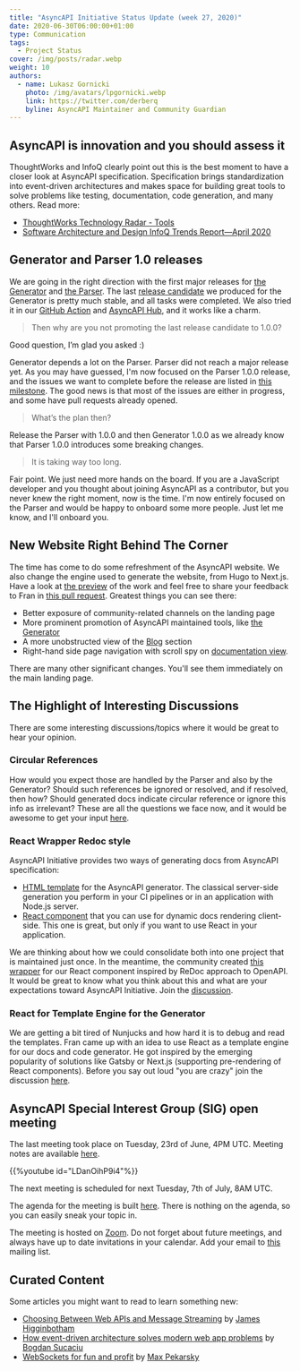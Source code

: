 ```yaml
---
title: "AsyncAPI Initiative Status Update (week 27, 2020)"
date: 2020-06-30T06:00:00+01:00
type: Communication
tags:
  - Project Status
cover: /img/posts/radar.webp
weight: 10
authors:
  - name: Lukasz Gornicki
    photo: /img/avatars/lpgornicki.webp
    link: https://twitter.com/derberq
    byline: AsyncAPI Maintainer and Community Guardian
---
```


## AsyncAPI is innovation and you should assess it

ThoughtWorks and InfoQ clearly point out this is the best moment to have a closer look at AsyncAPI specification. Specification brings standardization into event-driven architectures and makes space for building great tools to solve problems like testing, documentation, code generation, and many others. Read more:

- [ThoughtWorks Technology Radar - Tools](https://www.thoughtworks.com/radar/tools?blipid=202005046)
- [Software Architecture and Design InfoQ Trends Report—April 2020](https://www.infoq.com/articles/architecture-trends-2020/)

## Generator and Parser 1.0 releases

We are going in the right direction with the first major releases for [the Generator](https://github.com/asyncapi/generator/) and [the Parser](https://github.com/asyncapi/parser-js/). The last [release candidate](https://github.com/asyncapi/generator/releases/tag/v1.0.0-rc.4) we produced for the Generator is pretty much stable, and all tasks were completed. We also tried it in our [GitHub Action](https://github.com/asyncapi/github-action-for-generator/pull/8) and [AsyncAPI Hub](https://hub.asyncapi.io), and it works like a charm.

> Then why are you not promoting the last release candidate to 1.0.0?

Good question, I’m glad you asked :) 

Generator depends a lot on the Parser. Parser did not reach a major release yet. As you may have guessed, I'm now focused on the Parser 1.0.0 release, and the issues we want to complete before the release are listed in [this milestone](https://github.com/asyncapi/parser-js/milestone/3). The good news is that most of the issues are either in progress, and some have pull requests already opened.

> What’s the plan then?

Release the Parser with 1.0.0 and then Generator 1.0.0 as we already know that Parser 1.0.0 introduces some breaking changes.

> It is taking way too long.

Fair point. We just need more hands on the board. If you are a JavaScript developer and you thought about joining AsyncAPI as a contributor, but you never knew the right moment, now is the time. I'm now entirely focused on the Parser and would be happy to onboard some more people. Just let me know, and I'll onboard you.

## New Website Right Behind The Corner

The time has come to do some refreshment of the AsyncAPI website. We also change the engine used to generate the website, from Hugo to Next.js. Have a look at [the preview](https://deploy-preview-108--asyncapi-website.netlify.app/) of the work and feel free to share your feedback to Fran in [this pull request](https://github.com/asyncapi/website/pull/108). Greatest things you can see there:

- Better exposure of community-related channels on the landing page
- More prominent promotion of AsyncAPI maintained tools, like [the Generator](https://deploy-preview-108--asyncapi-website.netlify.app/generator)
- A more unobstructed view of the [Blog](https://deploy-preview-108--asyncapi-website.netlify.app/blog) section
- Right-hand side page navigation with scroll spy on [documentation view](https://deploy-preview-108--asyncapi-website.netlify.app/docs/specifications/2.0.0).

There are many other significant changes. You'll see them immediately on the main landing page.

## The Highlight of Interesting Discussions

There are some interesting discussions/topics where it would be great to hear your opinion.

### Circular References

How would you expect those are handled by the Parser and also by the Generator? Should such references be ignored or resolved, and if resolved, then how? Should generated docs indicate circular reference or ignore this info as irrelevant? These are all the questions we face now, and it would be awesome to get your input [here](https://github.com/asyncapi/parser-js/issues/83).

### React Wrapper Redoc style

AsyncAPI Initiative provides two ways of generating docs from AsyncAPI specification:

- [HTML template](https://github.com/asyncapi/html-template) for the AsyncAPI generator. The classical server-side generation you perform in your CI pipelines or in an application with Node.js server.
- [React component](https://github.com/asyncapi/asyncapi-react/) that you can use for dynamic docs rendering client-side. This one is great, but only if you want to use React in your application.

We are thinking about how we could consolidate both into one project that is maintained just once. In the meantime, the community created [this wrapper](https://github.com/jfveronelli/instant-asyncapi-doc) for our React component inspired by ReDoc approach to OpenAPI. It would be great to know what you think about this and what are your expectations toward AsyncAPI Initiative. Join the [discussion](https://github.com/asyncapi/asyncapi/issues/391).

### React for Template Engine for the Generator

We are getting a bit tired of Nunjucks and how hard it is to debug and read the templates. Fran came up with an idea to use React as a template engine for our docs and code generator. He got inspired by the emerging popularity of solutions like Gatsby or Next.js (supporting pre-rendering of React components). Before you say out loud "you are crazy" join the discussion [here](https://github.com/asyncapi/generator/issues/377).

## AsyncAPI Special Interest Group (SIG) open meeting

The last meeting took place on Tuesday, 23rd of June, 4PM UTC. Meeting notes are available [here](https://github.com/asyncapi/asyncapi/issues/394).

{{%youtube id="LDanOihP9i4"%}}

The next meeting is scheduled for next Tuesday, 7th of July, 8AM UTC. 

The agenda for the meeting is built [here](https://github.com/asyncapi/asyncapi/issues/401). There is nothing on the agenda, so you can easily sneak your topic in. 

The meeting is hosted on [Zoom](https://zoom.us/j/165106914). Do not forget about future meetings, and always have up to date invitations in your calendar. Add your email to [this](https://groups.google.com/forum/#!forum/asyncapi-users) mailing list.

## Curated Content

Some articles you might want to read to learn something new:

- [Choosing Between Web APIs and Message Streaming](https://www.asyncapi.com/blog/choosing_between_web_apis_and_message_streaming/) by [James Higginbotham](https://twitter.com/launchany)
- [How event-driven architecture solves modern web app problems](https://stackoverflow.blog/2020/03/16/how-event-driven-architecture-solves-modern-web-app-problems/) by [Bogdan Sucaciu](https://twitter.com/BSucaciu)
- [WebSockets for fun and profit](https://stackoverflow.blog/2019/12/18/websockets-for-fun-and-profit/) by [Max Pekarsky](https://twitter.com/maxverse)
